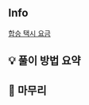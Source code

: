 ## Info
[합승 택시 요금](https://school.programmers.co.kr/learn/courses/30/lessons/72413)

## 💡 풀이 방법 요약

## 🙂 마무리
